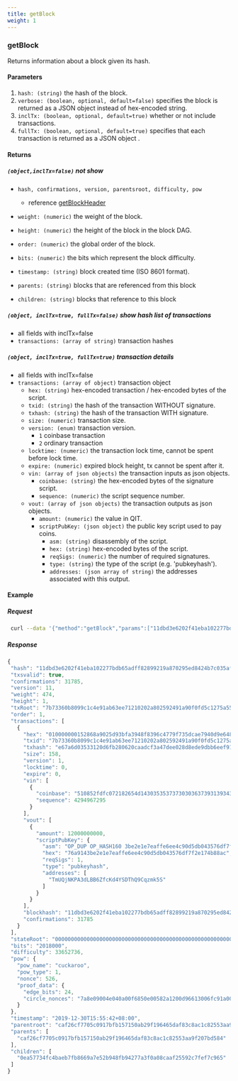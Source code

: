 ```yaml
---
title: getBlock
weight: 1
---
```


### getBlock
Returns information about a block given its hash.

#### Parameters

1. `hash: (string)` the hash of the block.
2. `verbose: (boolean, optional, default=false)` specifies the block is returned as a JSON object instead of hex-encoded string.
3. `inclTx: (boolean, optional, default=true)` whether or not include transactions.
4. `fullTx: (boolean, optional, default=true)` specifies that each transaction is returned as a JSON object .

#### Returns
##### `(object,inclTx=false)` not show
  - `hash, confirmations, version, parentsroot, difficulty, pow`
    - reference [getBlockHeader](#getBlockHeader)


  - `weight: (numeric)` the weight of the block.
  - `height: (numeric)` the height of the block in the block DAG.
  - `order: (numeric)` the global order of the block.
  - `bits: (numeric)` the bits which represent the block difficulty.
  - `timestamp: (string)` block created time (ISO 8601 format).
  - `parents: (string)` blocks that are referenced from this block
  - `children: (string)` blocks that reference to this block

##### `(object, inclTx=true, fullTx=false)` show hash list of transactions
  - all fields with inclTx=false
  - `transactions: (array of string)`  transaction hashes
##### `(object, inclTx=true, fullTx=true)` transaction details
  - all fields with inclTx=false
  - `transactions: (array of object)`  transaction object
    - `hex: (string)`  hex-encoded transaction / hex-encoded bytes of the script. 
    - `txid: (string)`  the hash of the transaction WITHOUT signature. 
    - `txhash: (string)`  the hash of the transaction WITH signature. 
    - `size: (numeric)`  transaction size. 
    - `version: (enum)`  transaction version. 
      - `1` coinbase transaction
      - `2` ordinary transaction 
    - `locktime: (numeric)` the transaction lock time, cannot be spent before lock time.
    - `expire: (numeric)`  expired block height, tx cannot be spent after it.
    - `vin: (array of json objects)` the transaction inputs as json objects.
      - `coinbase: (string)` the hex-encoded bytes of the signature script.
      - `sequence: (numeric)` the script sequence number.
    - `vout: (array of json objects)` the transaction outputs as json objects.
      - `amount: (numeric)` the value in QIT.
      - `scriptPubKey: (json object)` the public key script used to pay coins.
        - `asm: (string)` disassembly of the script.
        - `hex: (string)` hex-encoded bytes of the script.
        - `reqSigs: (numeric)` the number of required signatures.
        - `type: (string)` the type of the script (e.g. 'pubkeyhash').
        - `addresses: (json array of string)` the  addresses associated with this output.

#### Example

##### Request
```bash
 curl --data '{"method":"getBlock","params":["11dbd3e6202f41eba102277bdb65adff82899219a870295ed8424b7c035af0f3", true, true, false],"jsonrpc":"2.0","id":1}' -s -k -u "rpcuser:rpcpass"  -H 'Content-Type: application/json' http://127.0.0.1:18131 |jq .
```
##### Response
```js
{
 "hash": "11dbd3e6202f41eba102277bdb65adff82899219a870295ed8424b7c035af0f3",
 "txsvalid": true,
 "confirmations": 31785,
 "version": 11,
 "weight": 474,
 "height": 1,
 "txRoot": "7b73360b8099c1c4e91ab63ee71210202a802592491a90f0fd5c1275a5556d3d",
 "order": 1,
 "transactions": [
   {
     "hex": "010000000152868a9025d93bfa3948f8396c4779f735dcae7940d9e648555349c854c85cf8ffffffffffffffff01007841cb020000001976a9143be2e1e7eaffe6ee4c90d5db043576df7f2e174b88ac00000000000000000144510852fdfc072182654d1430353537373030363739313934373737393431302465316438316561652d313263662d343932302d623735312d323833383336616333306265",
     "txid": "7b73360b8099c1c4e91ab63ee71210202a802592491a90f0fd5c1275a5556d3d",
     "txhash": "e67a6d03533120d6fb280620caadcf3a47dee028d8ede9dbb6eef91b06bb336d",
     "size": 158,
     "version": 1,
     "locktime": 0,
     "expire": 0,
     "vin": [
       {
         "coinbase": "510852fdfc072182654d1430353537373030363739313934373737393431302465316438316561652d313263662d343932302d623735312d323833383336616333306265",
         "sequence": 4294967295
       }
     ],
     "vout": [
       {
         "amount": 12000000000,
         "scriptPubKey": {
           "asm": "OP_DUP OP_HASH160 3be2e1e7eaffe6ee4c90d5db043576df7f2e174b OP_EQUALVERIFY OP_CHECKSIG",
           "hex": "76a9143be2e1e7eaffe6ee4c90d5db043576df7f2e174b88ac",
           "reqSigs": 1,
           "type": "pubkeyhash",
           "addresses": [
             "TmUQjNKPA3dLBB6ZfcKd4YSDThQ9Cqzmk5S"
           ]
         }
       }
     ],
     "blockhash": "11dbd3e6202f41eba102277bdb65adff82899219a870295ed8424b7c035af0f3",
     "confirmations": 31785
   }
 ],
 "stateRoot": "0000000000000000000000000000000000000000000000000000000000000000",
 "bits": "2018000",
 "difficulty": 33652736,
 "pow": {
   "pow_name": "cuckaroo",
   "pow_type": 1,
   "nonce": 526,
   "proof_data": {
     "edge_bits": 24,
     "circle_nonces": "7a8e09004e040a00f6850e00582a1200d96613006fc91a000ca11c00f78124001b613600c266370037ef430073915000bbf85500b0795600691e5d00c7b35f0048bc670048897c00c50a7d006f22820038029100f4819a005864a6000aa9a600b5f0aa008169b200d1b4bb004cbfc100a32ac3001d6ac70045a1c900a95ecc002e55d70077ffd800a451d9007b38db00ab79e100dc14e600c5b6e9000efff0006821fa007650fb00"
   }
 },
 "timestamp": "2019-12-30T15:55:42+08:00",
 "parentroot": "caf26cf7705c0917bfb157150ab29f196465daf83c8ac1c82553aa9f207bd584",
 "parents": [
   "caf26cf7705c0917bfb157150ab29f196465daf83c8ac1c82553aa9f207bd584"
 ],
 "children": [
   "0ea57734fc4baeb7fb8669a7e52b948fb94277a3f0a08caaf25592c7fef7c965"
 ]
}
```



